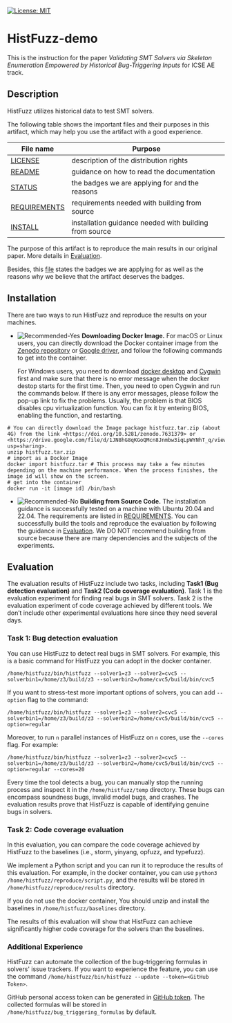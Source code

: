 [![License: MIT](https://img.shields.io/badge/License-MIT-yellow.svg)](https://opensource.org/licenses/MIT)

# **HistFuzz-demo**

This is the instruction for the paper *Validating SMT Solvers via Skeleton Enumeration Empowered by Historical Bug-Triggering Inputs* for ICSE AE track.

## **Description**

$\mathrm{HistFuzz}$ utilizes historical data to test SMT solvers.
<br>

The following table shows the important files and their purposes in this artifact, which may help you use the artifact with a good experience.

| File name      | Purpose |
| ----------- | ----------- |
| [LICENSE](LICENSE)     | description of the distribution rights       |
| [README](README.md)   | guidance on how to read the documentation        |
| [STATUS](STATUS.md)  |  the badges we are applying for and the reasons |
| [REQUIREMENTS](REQUIREMENTS.md)  | requirements needed with building from source |
| [INSTALL](INSTALL.md)  | installation guidance needed with building from source |

The purpose of this artifact is to reproduce the main results in our original paper. More details in [Evaluation](#evaluation).

Besides, this [file](STATUS.md) states the badges we are applying for as well as the reasons why we believe that the artifact deserves the badges.

<!--
## **QuickStart**

We recommend users to use docker container to evaluate the artifacts.
-->


## **Installation**

There are two ways to run $\mathrm{HistFuzz}$ and reproduce the results on your machines.

* ![Recommended-Yes](https://img.shields.io/badge/Recommended-Yes-brightgreen) **Downloading Docker Image.** For macOS or Linux users, you can directly download the Docker container image from the [Zenodo repository](https://doi.org/10.5281/zenodo.7631379) or [Google driver](https://drive.google.com/file/d/1JN8hG8qKGoQMcn8Jnmbw3iqLpWYNhT_q/view?usp=sharing), and follow the following commands to get into the container. 
 
    For Windows users, you need to download [docker desktop](https://www.docker.com/products/docker-desktop) and [Cygwin](https://www.cygwin.com/) first and make sure that there is no error message when the docker destop starts for the first time. Then, you need to open Cygwin and run the commands below. If there is any error messages, please follow the pop-up link to fix the problems. Usually, the problem is that BIOS disables cpu virtualization function. You can fix it by entering BIOS, enabling the function, and restarting.

```
# You can directly download the Image package histfuzz.tar.zip (about 4G) from the link <https://doi.org/10.5281/zenodo.7631379> or <https://drive.google.com/file/d/1JN8hG8qKGoQMcn8Jnmbw3iqLpWYNhT_q/view?usp=sharing>.
unzip histfuzz.tar.zip
# import as a Docker Image
docker import histfuzz.tar # This process may take a few minutes depending on the machine performance. When the process finishes, the image id will show on the screen.
# get into the container
docker run -it [image id] /bin/bash 
```


* ![Recommended-No](https://img.shields.io/badge/Recommended-No-red) 
**Building from Source Code.** The installation guidance is successfully tested on a machine with Ubuntu 20.04 and 22.04. The requirements are listed in [REQUIREMENTS](REQUIREMENTS.md). You can successfully build the tools and reproduce the evaluation by following the guidance in [Evaluation](#evaluation). We DO NOT recommend building from source because there are many dependencies and the subjects of the experiments.



## **Evaluation**

The evaluation results of $\mathrm{HistFuzz}$ include two tasks, including **Task1 (Bug detection evaluation)** and **Task2 (Code coverage evaluation)**. Task 1 is the evaluation experiment for finding real bugs in SMT solvers. Task 2 is the evaluation experiment of code coverage achieved by different tools. We don’t include other experimental evaluations here since they need several days.


###  **Task 1: Bug detection evaluation**

You can use $\mathrm{HistFuzz}$ to detect real bugs in SMT solvers. For example, this is a basic command for $\mathrm{HistFuzz}$ you can adopt in the docker container.

`/home/histfuzz/bin/histfuzz --solver1=z3 --solver2=cvc5 --solverbin1=/home/z3/build/z3 --solverbin2=/home/cvc5/build/bin/cvc5`

If you want to stress-test more important options of solvers, you can add `--option` flag to the command:

`/home/histfuzz/bin/histfuzz --solver1=z3 --solver2=cvc5 --solverbin1=/home/z3/build/z3 --solverbin2=/home/cvc5/build/bin/cvc5 --option=regular`

Moreover, to run `n` parallel instances of $\mathrm{HistFuzz}$ on `n` cores, use the `--cores` flag. For example:

`/home/histfuzz/bin/histfuzz --solver1=z3 --solver2=cvc5 --solverbin1=/home/z3/build/z3 --solverbin2=/home/cvc5/build/bin/cvc5 --option=regular --cores=20`

Every time the tool detects a bug, you can manually stop the running process and inspect it in the `/home/histfuzz/temp` directory. These bugs can encompass soundness bugs, invalid model bugs, and crashes. The evaluation results prove that $\mathrm{HistFuzz}$ is capable of identifying genuine bugs in solvers.


###  **Task 2: Code coverage evaluation**

In this evaluation, you can compare the code coverage achieved by $\mathrm{HistFuzz}$ to the baselines (i.e., storm, yinyang, opfuzz, and typefuzz). 

We implement a Python script and you can run it to reproduce the results of this evaluation. For example, in the docker container, you can use `python3 /home/histfuzz/reproduce/script.py`, and the results will be stored in `/home/histfuzz/reproduce/results` directory.

If you do not use the docker container, You should unzip and install the baselines in `/home/histfuzz/baselines` directory.

The results of this evaluation will show that $\mathrm{HistFuzz}$ can achieve significantly higher code coverage for the solvers than the baselines.


### **Additional Experience**

$\mathrm{HistFuzz}$ can automate the collection of the bug-triggering formulas in solvers' issue trackers. If you want to experience the feature, you can use the command `/home/histfuzz/bin/histfuzz --update --token=<GitHub Token>`.

GitHub personal access token can be generated in [GitHub token](https://github.com/settings/tokens). The collected formulas will be stored in `/home/histfuzz/bug_triggering_formulas` by default.
